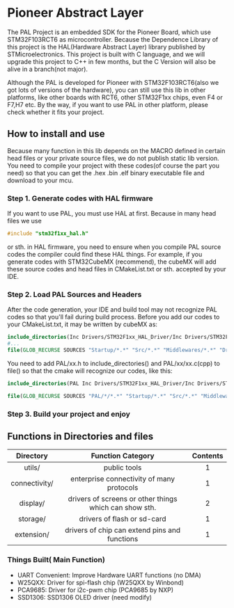 # Pioneer Abstract Layer
The PAL Project is an embedded SDK for the Pioneer Board, which use STM32F103RCT6 as microcontroller.
Because the Dependence Library of this project is the HAL(Hardware Abstract Layer) library published by STMicroelectronics.
This project is built with C language, and we will upgrade this project to C++ in few months, but the C Version will also be alive in a branch(not major).

Although the PAL is developed for Pioneer with STM32F103RCT6(also we got lots of versions of the hardware),
 you can still use this lib in other platforms, like other boards with RCT6, other STM32F1xx chips, even F4 or F7,H7 etc.
By the way, if you want to use PAL in other platform, please check whether it fits your project.

## How to install and use
Because many function in this lib depends on the MACRO defined in certain head files or your private source files, we do not publish static lib version.
You need to compile your project with these codes(of course the part you need) so that you can get the .hex .bin .elf binary executable file and download to your mcu.

### Step 1. Generate codes with HAL firmware
If you want to use PAL, you must use HAL at first. Because in many head files we use
```c
#include "stm32f1xx_hal.h"
```
or sth. in HAL firmware, you need to ensure when you compile PAL source codes the compiler could find these HAL things.
For example, if you generate codes with STM32CubeMX (recommend), the cubeMX will add these source codes and head files in CMakeList.txt or sth. accepted by your IDE.

### Step 2. Load PAL Sources and Headers
After the code generation, your IDE and build tool may not recognize PAL codes so that you'll fail during build process. 
Before you add our codes to your CMakeList.txt, it may be written by cubeMX as:
```cmake
include_directories(Inc Drivers/STM32F1xx_HAL_Driver/Inc Drivers/STM32F1xx_HAL_Driver/Inc/Legacy Middlewares/ST/STM32_USB_Device_Library/Core/Inc Middlewares/ST/STM32_USB_Device_Library/Class/CDC/Inc Drivers/CMSIS/Device/ST/STM32F1xx/Include Drivers/CMSIS/Include)
#...
file(GLOB_RECURSE SOURCES "Startup/*.*" "Src/*.*" "Middlewares/*.*" "Drivers/*.*")
```
You need to add PAL/xx.h to include_directories() and PAL/xx/xx.c(cpp) to file() so that the cmake will recognize our codes, like this:
```cmake
include_directories(PAL Inc Drivers/STM32F1xx_HAL_Driver/Inc Drivers/STM32F1xx_HAL_Driver/Inc/Legacy Middlewares/ST/STM32_USB_Device_Library/Core/Inc Middlewares/ST/STM32_USB_Device_Library/Class/CDC/Inc Drivers/CMSIS/Device/ST/STM32F1xx/Include Drivers/CMSIS/Include)

file(GLOB_RECURSE SOURCES "PAL/*/*.*" "Startup/*.*" "Src/*.*" "Middlewares/*.*" "Drivers/*.*")
```
### Step 3. Build your project and enjoy

## Functions in Directories and files
|   Directory   |                   Function Category                    | Contents |
|:-------------:|:------------------------------------------------------:|:--------:|
|    utils/     |                      public tools                      |    1     |
| connectivity/ |       enterprise connectivity of many protocols        |    1     |
|   display/    | drivers of screens or other things which can show sth. |    2     |
|   storage/    |              drivers of flash or sd-card               |    1     |
|  extension/   |     drivers of chip can extend pins and functions      |    1     |

### Things Built( Main Function)

- UART Convenient: Improve Hardware UART functions (no DMA)
- W25QXX: Driver for spi-flash chip (W25QXX by Winbond)
- PCA9685: Driver for i2c-pwm chip (PCA9685 by NXP) 
- SSD1306: SSD1306 OLED driver (need modify)